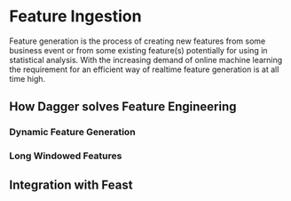 # Feature Ingestion

Feature generation is the process of creating new features from some business event or from some existing feature(s) potentially for using in statistical analysis. With the increasing demand of online machine learning the requirement for an efficient way of realtime feature generation is at all time high.

## How Dagger solves Feature Engineering

### Dynamic Feature Generation

### Long Windowed Features

## Integration with Feast
